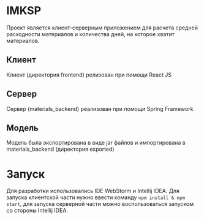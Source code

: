 # IMKSP

Проект является клиент-серверным приложением для расчета средней расходности материалов и количества дней, на которое хватит материалов.
## Клиент
Клиент (директория frontend) релизован при помощи React JS
## Сервер
Сервер (materials_backend) реализован при помощи Spring Framework
## Модель
Модель была экспортирована в виде jar файлов и импортирована в materials_backend (директория exported)

# Запуск
Для разработки использовались IDE WebStorm и Intellij IDEA. 
Для запуска клиентской части нужно ввести команду ```npm install & npm start```, для запуска серверной части можно воспользоваться запуском со стороны Intellij IDEA.

